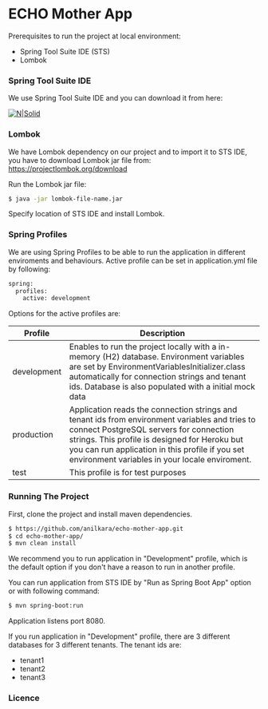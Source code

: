 # ECHO Mother App 

Prerequisites to run the project at local environment:

  - Spring Tool Suite IDE (STS)
  - Lombok
 
### Spring Tool Suite IDE
We use Spring Tool Suite IDE and you can download it from here: 

[![N|Solid](https://i2.wp.com/blog.fabianpiau.com/wp-content/uploads/2016/03/spring.png?resize=128%2C128&ssl=1)](https://spring.io/tools) 

### Lombok
We have Lombok dependency on our project and to import it to STS IDE, you have to download Lombok jar file from: 
https://projectlombok.org/download

Run the Lombok jar file: 
```sh
$ java -jar lombok-file-name.jar
```
Specify location of STS IDE and install Lombok. 

### Spring Profiles

We are using Spring Profiles to be able to run the application in different enviroments and behaviours. Active profile can be set in application.yml file by following:

```sh
spring:
  profiles:
    active: development
```

Options for the active profiles are:

| Profile | Description |
| ------ | ------ |
| development | Enables to run the project locally with a in-memory (H2) database. Environment variables are set by EnvironmentVariablesInitializer.class automatically for connection strings and tenant ids. Database is also populated with a initial mock data  |
| production | Application reads the connection strings and tenant ids from environment variables and tries to connect PostgreSQL servers for connection strings. This profile is designed for Heroku but you can run application in this profile if you set environment variables in your locale enviroment.  |
| test | This profile is for test purposes |

### Running The Project

First, clone the project and install maven dependencies. 

```sh
$ https://github.com/anilkara/echo-mother-app.git
$ cd echo-mother-app/
$ mvn clean install
```
We recommend you to run application in "Development" profile, which is the default option if you don't have a reason to run in another profile.

You can run application from STS IDE by "Run as Spring Boot App" option or with following command:

```sh
$ mvn spring-boot:run
```
Application listens port 8080.

If you run application in "Development" profile, there are 3 different databases for 3 different tenants.
The tenant ids are:

  - tenant1
  - tenant2
  - tenant3

### Licence
